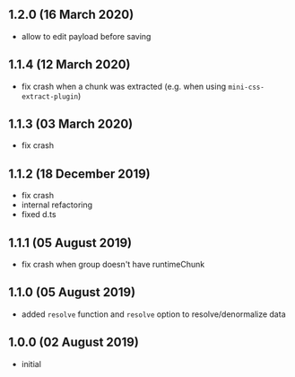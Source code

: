 ## 1.2.0 (16 March 2020)

* allow to edit payload before saving

## 1.1.4 (12 March 2020)

* fix crash when a chunk was extracted (e.g. when using `mini-css-extract-plugin`)

## 1.1.3 (03 March 2020)

* fix crash

## 1.1.2 (18 December 2019)

* fix crash
* internal refactoring
* fixed d.ts

## 1.1.1 (05 August 2019)

* fix crash when group doesn't have runtimeChunk

## 1.1.0 (05 August 2019)

* added `resolve` function and `resolve` option to resolve/denormalize data

## 1.0.0 (02 August 2019)

* initial
